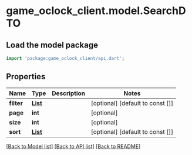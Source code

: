 # game_oclock_client.model.SearchDTO

## Load the model package
```dart
import 'package:game_oclock_client/api.dart';
```

## Properties
Name | Type | Description | Notes
------------ | ------------- | ------------- | -------------
**filter** | [**List<FilterDTO>**](FilterDTO.md) |  | [optional] [default to const []]
**page** | **int** |  | [optional] 
**size** | **int** |  | [optional] 
**sort** | [**List<SortDTO>**](SortDTO.md) |  | [optional] [default to const []]

[[Back to Model list]](../README.md#documentation-for-models) [[Back to API list]](../README.md#documentation-for-api-endpoints) [[Back to README]](../README.md)


